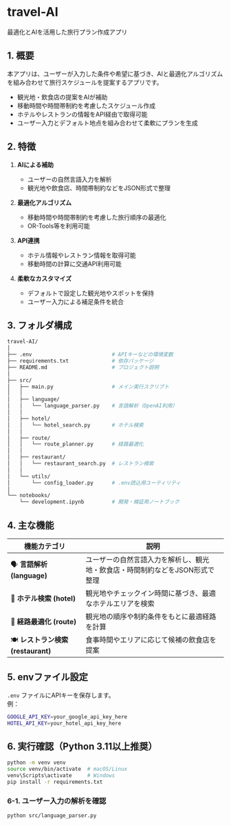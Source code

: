 # travel-AI

最適化とAIを活用した旅行プラン作成アプリ

## 1. 概要

本アプリは、ユーザーが入力した条件や希望に基づき、AIと最適化アルゴリズムを組み合わせて旅行スケジュールを提案するアプリです。

- 観光地・飲食店の提案をAIが補助  
- 移動時間や時間帯制約を考慮したスケジュール作成  
- ホテルやレストランの情報をAPI経由で取得可能  
- ユーザー入力とデフォルト地点を組み合わせて柔軟にプランを生成  

## 2. 特徴

1. **AIによる補助**  
   - ユーザーの自然言語入力を解析  
   - 観光地や飲食店、時間帯制約などをJSON形式で整理  

2. **最適化アルゴリズム**  
   - 移動時間や時間帯制約を考慮した旅行順序の最適化  
   - OR-Tools等を利用可能  

3. **API連携**  
   - ホテル情報やレストラン情報を取得可能  
   - 移動時間の計算に交通API利用可能  

4. **柔軟なカスタマイズ**  
   - デフォルトで設定した観光地やスポットを保持  
   - ユーザー入力による補足条件を統合  

## 3. フォルダ構成
```bash
travel-AI/
│
├── .env                          # APIキーなどの環境変数
├── requirements.txt              # 依存パッケージ
├── README.md                     # プロジェクト説明
│
├── src/
│   ├── main.py                   # メイン実行スクリプト
│   │
│   ├── language/                 
│   │   └── language_parser.py    # 言語解析（OpenAI利用）
│   │
│   ├── hotel/                    
│   │   └── hotel_search.py       # ホテル検索
│   │
│   ├── route/                    
│   │   └── route_planner.py      # 経路最適化
│   │
│   ├── restaurant/               
│   │   └── restaurant_search.py  # レストラン検索
│   │
│   └── utils/
│       └── config_loader.py      # .env読込用ユーティリティ
│
└── notebooks/
    └── development.ipynb         # 開発・検証用ノートブック
```

## 4. 主な機能

| 機能カテゴリ | 説明 |
|---------------|------|
| 🗣 **言語解析 (language)** | ユーザーの自然言語入力を解析し、観光地・飲食店・時間制約などをJSON形式で整理 |
| 🏨 **ホテル検索 (hotel)** | 観光地やチェックイン時間に基づき、最適なホテルエリアを検索 |
| 🚗 **経路最適化 (route)** | 観光地の順序や制約条件をもとに最適経路を計算 |
| 🍽 **レストラン検索 (restaurant)** | 食事時間やエリアに応じて候補の飲食店を提案 |

## 5. envファイル設定
`.env` ファイルにAPIキーを保存します。  
例：
```bash
GOOGLE_API_KEY=your_google_api_key_here
HOTEL_API_KEY=your_hotel_api_key_here
```

## 6. 実行確認（Python 3.11以上推奨）
```bash
python -m venv venv
source venv/bin/activate  # macOS/Linux
venv\Scripts\activate     # Windows
pip install -r requirements.txt
```
### 6-1. ユーザー入力の解析を確認
```bash
python src/language_parser.py
```

